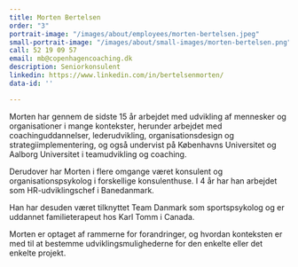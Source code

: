 ```yaml
---
title: Morten Bertelsen
order: "3"
portrait-image: "/images/about/employees/morten-bertelsen.jpeg"
small-portrait-image: "/images/about/small-images/morten-bertelsen.png"
call: 52 19 09 57
email: mb@copenhagencoaching.dk
description: Seniorkonsulent
linkedin: https://www.linkedin.com/in/bertelsenmorten/
data-id: ''

---
```

Morten har gennem de sidste 15 år arbejdet med udvikling af mennesker og organisationer i mange kontekster, herunder arbejdet med coachinguddannelser, lederudvikling, organisationsdesign og strategiimplementering, og også undervist på Københavns Universitet og Aalborg Universitet i teamudvikling og coaching.

Derudover har Morten i flere omgange været konsulent og organisationspsykolog i forskellige konsulenthuse. I 4 år har han arbejdet som HR-udviklingschef i Banedanmark.

Han har desuden været tilknyttet Team Danmark som sportspsykolog og er uddannet familieterapeut hos Karl Tomm i Canada.

Morten er optaget af rammerne for forandringer, og hvordan konteksten er med til at bestemme udviklingsmulighederne for den enkelte eller det enkelte projekt.